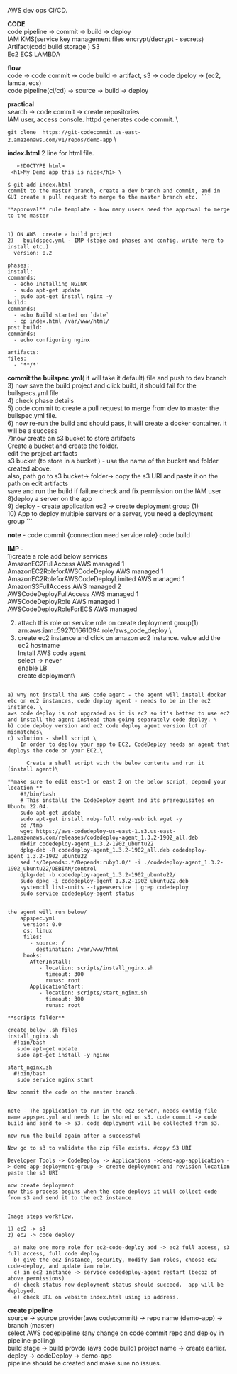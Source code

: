 AWS dev ops CI/CD.

**CODE** \
    code pipeline -> commit -> build -> deploy \
    IAM KMS(service key management files encrypt/decrypt - secrets) \
    Artifact(codd build storage ) S3 \
    Ec2 ECS LAMBDA


**flow** \
code -> code commit -> code build -> artifact, s3 -> code dpeloy -> (ec2, lamda, ecs) \
code pipeline(ci/cd) -> source -> build -> deploy 

**practical** \
 search -> code commit -> create repositories \
 IAM user, access console. httpd generates code commit. \


```git clone  https://git-codecommit.us-east-2.amazonaws.com/v1/repos/demo-app``` \

 **index.html** 2 line for html file. 
   ``` \
      <!DOCTYPE html> 
    <h1>My Demo app this is nice</h1> \

$ git add index.html 
  commit to the master branch, create a dev branch and commit, and in GUI create a pull request to merge to the master branch etc. ```

**approval** rule template - how many users need the approval to merge to the master


 1) ON AWS  create a build project 
 2)   buildspec.yml - IMP (stage and phases and config, write here to install etc.)
     version: 0.2

 phases:
   install:
   commands:
     - echo Installing NGINX
     - sudo apt-get update
     - sudo apt-get install nginx -y
  build:
   commands:
     - echo Build started on `date`
     - cp index.html /var/www/html/
  post_build:
   commands:
     - echo configuring nginx

 artifacts:
   files:
     - '**/*'
```
**commit the builspec.yml**( it will take it default) file and push to dev branch \
 3) now save the build project and click build, it should fail for the builspecs.yml file\
 4) check phase details\
 5) code commit to create a pull request to merge from dev to master the builspec.yml file.\
 6) now re-run the build and should pass, it will create a docker container. it will be a success\
 7)now create an s3 bucket to store artifacts\
   Create a bucket and create the folder.\
   edit the project artifacts\
   s3 bucket (to store in a bucket ) - use the name of the bucket and folder created above.\
   also, path go to s3 bucket-> folder-> copy the s3 URI and paste it on the path on edit artifacts\
         save and run the build if failure check and fix permission on the IAM user\
 8)deploy a server on the app  \
 9) deploy - create application ec2 -> create deployment group (1)\
10) App to deploy multiple servers or a server, you need a deployment group \```



**note** - code commit {connection need service role} code build 


**IMP** -\
 1)create a role add below services\
   AmazonEC2FullAccess	AWS managed	1\
   AmazonEC2RoleforAWSCodeDeploy	AWS managed	1\
   AmazonEC2RoleforAWSCodeDeployLimited	AWS managed	1\
   AmazonS3FullAccess	AWS managed	2\
   AWSCodeDeployFullAccess	AWS managed	1\
   AWSCodeDeployRole	AWS managed	1\
   AWSCodeDeployRoleForECS	AWS managed

 2) attach this role on service role on create deployment group(1) arn:aws:iam::592701661094:role/aws_code_deploy  \
 3) create ec2 instance and click on amazon ec2 instance.  value add the ec2 hostname\
  Install AWS code agent \
  select -> never \
  enable LB \
   create deployment\\
```

a) why not install the AWS code agent - the agent will install docker etc on ec2 instances, code deploy agent - needs to be in the ec2 instance. \
aws code deploy is not upgraded as it is ec2 so it's better to use ec2 and install the agent instead than going separately code deploy. \
b) code deploy version and ec2 code deploy agent version lot of mismatches\
c) solution - shell script \
    In order to deploy your app to EC2, CodeDeploy needs an agent that deploys the code on your EC2.\

      Create a shell script with the below contents and run it (install agent)\

**make sure to edit east-1 or east 2 on the below script, depend your location **
    #!/bin/bash 
    # This installs the CodeDeploy agent and its prerequisites on Ubuntu 22.04.  
    sudo apt-get update 
    sudo apt-get install ruby-full ruby-webrick wget -y 
    cd /tmp 
    wget https://aws-codedeploy-us-east-1.s3.us-east-1.amazonaws.com/releases/codedeploy-agent_1.3.2-1902_all.deb 
    mkdir codedeploy-agent_1.3.2-1902_ubuntu22 
    dpkg-deb -R codedeploy-agent_1.3.2-1902_all.deb codedeploy-agent_1.3.2-1902_ubuntu22 
    sed 's/Depends:.*/Depends:ruby3.0/' -i ./codedeploy-agent_1.3.2-1902_ubuntu22/DEBIAN/control 
    dpkg-deb -b codedeploy-agent_1.3.2-1902_ubuntu22/ 
    sudo dpkg -i codedeploy-agent_1.3.2-1902_ubuntu22.deb 
    systemctl list-units --type=service | grep codedeploy 
    sudo service codedeploy-agent status


the agent will run below/ 
    appspec.yml
     version: 0.0
     os: linux
     files:
       - source: /
         destination: /var/www/html
     hooks:
       AfterInstall:
          - location: scripts/install_nginx.sh
            timeout: 300
            runas: root
       ApplicationStart:
          - location: scripts/start_nginx.sh
            timeout: 300
            runas: root 

**scripts folder**

create below .sh files 
install_nginx.sh
  #!bin/bash
   sudo apt-get update
   sudo apt-get install -y nginx

start_nginx.sh
  #!bin/bash
   sudo service nginx start

Now commit the code on the master branch. 


note - The application to run in the ec2 server, needs config file name appspec.yml and needs to be stored on s3. code commit -> code build and send to -> s3. code deployment will be collected from s3. 

now run the build again after a successful

Now go to s3 to validate the zip file exists. #copy S3 URI

Developer Tools -> CodeDeploy -> Applications ->demo-app-application -> demo-app-deployment-group -> create deployment and revision location paste the s3 URI

now create deployment  
now this process begins when the code deploys it will collect code from s3 and send it to the ec2 instance.


Image steps workflow. 

1) ec2 -> s3 
2) ec2 -> code deploy

  a) make one more role for ec2-code-deploy add -> ec2 full access, s3 full access, full code deploy
  b) give the ec2 instance, security, modify iam roles, choose ec2-code-deploy, and update iam role.  
  c) in ec2 instance -> service codedeploy-agent restart (becoz of above permissions)
  d) check status now deployment status should succeed.  app will be deployed. 
  e) check URL on website index.html using ip address.
```
**create pipeline** \
    source -> source provider(aws codecommit) -> repo name (demo-app) -> branch (master) \
    select AWS codepipeline (any change on code commit repo and deploy in pipeline-polling)\
    build stage -> build provde (aws code build) project name -> create earlier.  \
    deploy -> codeDeploy -> demo-app  \
    pipeline should be created and make sure no issues.
